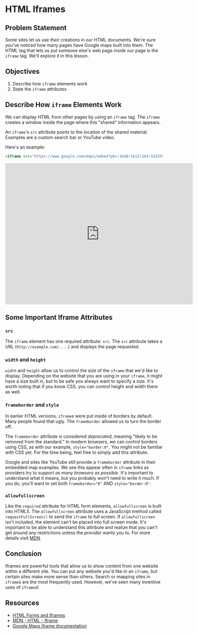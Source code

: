# HTML Iframes

## Problem Statement

Some sites let us use _their_ creations in _our_ HTML documents. We're sure
you've noticed how many pages have Google maps built into them. The HTML tag
that lets us put someone else's web page _inside_ our page is the `iframe` tag.
We'll explore it in this lesson.


## Objectives

1. Describe how `iframe` elements work
2. State the `iframe` attributes

## Describe How `iframe` Elements Work

We can display HTML from other pages by using an `iframe` tag. The `iframe`
creates a window inside the page where this "shared" information appears.

An `iframe`'s `src` attribute points to the location of the shared material.
Examples are a custom search bar or YouTube video.

Here's an example:

```html
<iframe src="https://www.google.com/maps/embed?pb=!1m18!1m12!1m3!1d335994.89219194185!2d2.0673752159642937!3d48.8589713267984!2m3!1f0!2f0!3f0!3m2!1i1024!2i768!4f13.1!3m3!1m2!1s0x47e66e1f06e2b70f%3A0x40b82c3688c9460!2sParis%2C+France!5e0!3m2!1sen!2sus!4v1457911182825" width="600" height="450" frameborder="0" style="border:0" allowfullscreen></iframe>
```

<iframe src="https://www.google.com/maps/embed?pb=!1m18!1m12!1m3!1d335994.89219194185!2d2.0673752159642937!3d48.8589713267984!2m3!1f0!2f0!3f0!3m2!1i1024!2i768!4f13.1!3m3!1m2!1s0x47e66e1f06e2b70f%3A0x40b82c3688c9460!2sParis%2C+France!5e0!3m2!1sen!2sus!4v1457911182825" width="600" height="450" frameborder="0" style="border:0" allowfullscreen></iframe>

## Some Important Iframe Attributes

### `src`

The `iframe` element has one required attribute: `src`. The `src` attribute takes a
URL (`http://example.com/....`) and displays the page requested.

### `width` and `height`

`width` and `height` allow us to control the size of the `iframe` that we'd
like to display. Depending on the website that you are using in your `iframe`,
it might have a size built in, but to be safe you always want to specify a
size. It's worth noting that if you know CSS, you can control height and width
there as well.

### `frameborder` and `style`

In earlier HTML versions, `iframe`s were put inside of borders by default.
Many people found that ugly. The `frameborder` allowed us to turn the border
off.  

The `frameborder` attribute is considered _deprecated_, meaning "likely to be
removed from the standard." In modern browsers, we can control borders  using
CSS, as with our example, `style="border:0"`. You might not be familiar with CSS
yet. For the time being, feel free to simply add this attribute.

Google and sites like YouTube still provide a `frameborder` attribute in their
embedded map examples. We see this appear often in `iframe` links as providers
try to support _as many browsers as possible_. It's important to understand what
it means, but you probably won't need to write it much.  If you do, you'll want
to set both `frameborder="0"` AND `style="border:0"`.

### `allowfullscreen`

Like the `required` attribute for HTML form elements, `allowfullscreen` is built
into HTML5. The `allowfullscreen` attribute uses a JavaScript method called
`requestFullScreen()` to send the `iframe` to full screen. If `allowfullscreen`
isn't included, the element can't be placed into full screen mode. It's
important to be able to understand this attribute and realize that you can't get
around any restrictions unless the _provider_ wants you to. For more details
visit [MDN][mdn-allowfull].

[mdn-allowfull]: https://developer.mozilla.org/en-US/docs/Web/HTML/Element/iframe

## Conclusion

Iframes are powerful tools that allow us to show content from one website
within a different site. You can put any website you'd like in an `iframe`, but
certain sites make more sense than others. Search or mapping sites in `iframe`s
are the most frequently used. However, we've seen many inventive uses of
`iframe`s!

## Resources
- [HTML Forms and Iframes](https://www.youtube.com/embed/eiCtXc2YMKc?rel=0)
- [MDN - HTML - Iframe](https://developer.mozilla.org/en-US/docs/Web/HTML/Element/iframe)
- [Google Maps iframe documentation](https://developers.google.com/maps/documentation/embed/guide)
